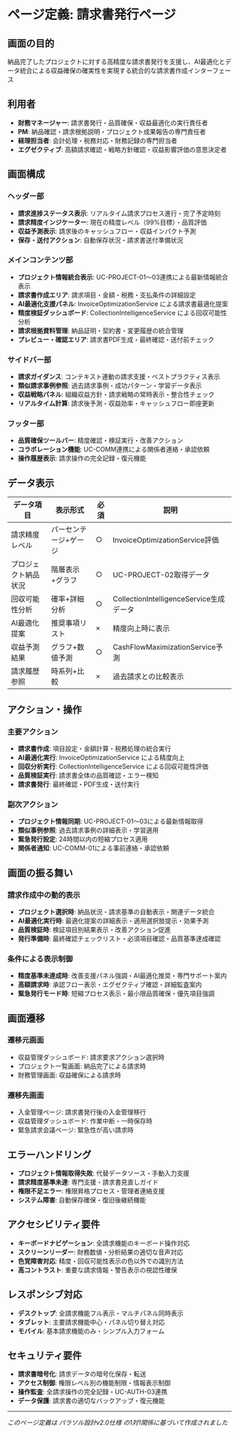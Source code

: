 # ページ定義: 請求書発行ページ

## 画面の目的
納品完了したプロジェクトに対する高精度な請求書発行を支援し、AI最適化とデータ統合による収益確保の確実性を実現する統合的な請求書作成インターフェース

## 利用者
- **財務マネージャー**: 請求書発行・品質確保・収益最適化の実行責任者
- **PM**: 納品確認・請求根拠説明・プロジェクト成果報告の専門責任者
- **経理担当者**: 会計処理・税務対応・財務記録の専門担当者
- **エグゼクティブ**: 高額請求確認・戦略方針確認・収益影響評価の意思決定者

## 画面構成

### ヘッダー部
- **請求進捗ステータス表示**: リアルタイム請求プロセス進行・完了予定時刻
- **請求精度インジケーター**: 現在の精度レベル（99%目標）・品質評価
- **収益予測表示**: 請求後のキャッシュフロー・収益インパクト予測
- **保存・送付アクション**: 自動保存状況・請求書送付準備状況

### メインコンテンツ部
- **プロジェクト情報統合表示**: UC-PROJECT-01〜03連携による最新情報統合表示
- **請求書作成エリア**: 請求項目・金額・税務・支払条件の詳細設定
- **AI最適化支援パネル**: InvoiceOptimizationService による請求書最適化提案
- **精度検証ダッシュボード**: CollectionIntelligenceService による回収可能性分析
- **請求根拠資料管理**: 納品証明・契約書・変更履歴の統合管理
- **プレビュー・確認エリア**: 請求書PDF生成・最終確認・送付前チェック

### サイドバー部
- **請求ガイダンス**: コンテキスト連動の請求支援・ベストプラクティス表示
- **類似請求事例参照**: 過去請求事例・成功パターン・学習データ表示
- **収益戦略パネル**: 組織収益方針・請求戦略の常時表示・整合性チェック
- **リアルタイム計算**: 請求後予測・収益効率・キャッシュフロー即座更新

### フッター部
- **品質確保ツールバー**: 精度確認・検証実行・改善アクション
- **コラボレーション機能**: UC-COMM連携による関係者連絡・承認依頼
- **操作履歴表示**: 請求操作の完全記録・復元機能

## データ表示

| データ項目 | 表示形式 | 必須 | 説明 |
|-----------|---------|------|------|
| 請求精度レベル | パーセンテージ+ゲージ | ○ | InvoiceOptimizationService評価 |
| プロジェクト納品状況 | 階層表示+グラフ | ○ | UC-PROJECT-02取得データ |
| 回収可能性分析 | 確率+詳細分析 | ○ | CollectionIntelligenceService生成データ |
| AI最適化提案 | 推奨事項リスト | × | 精度向上時に表示 |
| 収益予測結果 | グラフ+数値予測 | ○ | CashFlowMaximizationService予測 |
| 請求履歴参照 | 時系列+比較 | × | 過去請求との比較表示 |

## アクション・操作

### 主要アクション
- **請求書作成**: 項目設定・金額計算・税務処理の統合実行
- **AI最適化実行**: InvoiceOptimizationService による精度向上
- **回収分析実行**: CollectionIntelligenceService による回収可能性評価
- **品質検証実行**: 請求書全体の品質確認・エラー検知
- **請求書発行**: 最終確認・PDF生成・送付実行

### 副次アクション
- **プロジェクト情報同期**: UC-PROJECT-01〜03による最新情報取得
- **類似事例参照**: 過去請求事例の詳細表示・学習適用
- **緊急発行設定**: 24時間以内の短縮プロセス適用
- **関係者通知**: UC-COMM-01による事前連絡・承認依頼

## 画面の振る舞い

### 請求作成中の動的表示
- **プロジェクト選択時**: 納品状況・請求基準の自動表示・関連データ統合
- **AI最適化実行時**: 最適化提案の詳細表示・適用選択肢提示・効果予測
- **品質検証時**: 検証項目別結果表示・改善アクション促進
- **発行準備時**: 最終確認チェックリスト・必須項目確認・品質基準達成確認

### 条件による表示制御
- **精度基準未達成時**: 改善支援パネル強調・AI最適化推奨・専門サポート案内
- **高額請求時**: 承認フロー表示・エグゼクティブ確認・詳細監査案内
- **緊急発行モード時**: 短縮プロセス表示・最小限品質確保・優先項目強調

## 画面遷移

### 遷移元画面
- 収益管理ダッシュボード: 請求要求アクション選択時
- プロジェクト一覧画面: 納品完了による請求時
- 財務管理画面: 収益確保による請求時

### 遷移先画面
- 入金管理ページ: 請求書発行後の入金管理移行
- 収益管理ダッシュボード: 作業中断・一時保存時
- 緊急請求会議ページ: 緊急性が高い請求時

## エラーハンドリング
- **プロジェクト情報取得失敗**: 代替データソース・手動入力支援
- **請求精度基準未達**: 専門支援・請求書見直しガイド
- **権限不足エラー**: 権限昇格プロセス・管理者連絡支援
- **システム障害**: 自動保存確保・復旧後継続機能

## アクセシビリティ要件
- **キーボードナビゲーション**: 全請求機能のキーボード操作対応
- **スクリーンリーダー**: 財務数値・分析結果の適切な音声対応
- **色覚障害対応**: 精度・回収可能性表示の色以外での識別方法
- **高コントラスト**: 重要な請求情報・警告表示の視認性確保

## レスポンシブ対応
- **デスクトップ**: 全請求機能フル表示・マルチパネル同時表示
- **タブレット**: 主要請求機能中心・パネル切り替え対応
- **モバイル**: 基本請求機能のみ・シンプル入力フォーム

## セキュリティ要件
- **請求書暗号化**: 請求データの暗号化保存・転送
- **アクセス制御**: 権限レベル別の機能制限・情報表示制御
- **操作監査**: 全請求操作の完全記録・UC-AUTH-03連携
- **データ保護**: 請求書の適切なバックアップ・復元機能

---
*このページ定義は パラソル設計v2.0仕様 の1対1関係に基づいて作成されました*
